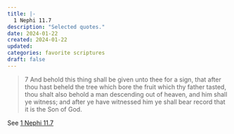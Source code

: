 ```yaml
---
title: |-
  1 Nephi 11.7
description: "Selected quotes."
date: 2024-01-22
created: 2024-01-22
updated: 
categories: favorite scriptures
draft: false
---
```


> 7 And behold this thing shall be given unto thee for a sign, that after thou hast beheld the tree which bore the fruit which thy father tasted, thou shalt also behold a man descending out of heaven, and him shall ye witness; and after ye have witnessed him ye shall bear record that it is the Son of God.

See [1 Nephi 11.7](https://www.churchofjesuschrist.org/study/scriptures/bofm/1-ne/11?id=p7&lang=eng#p7)
